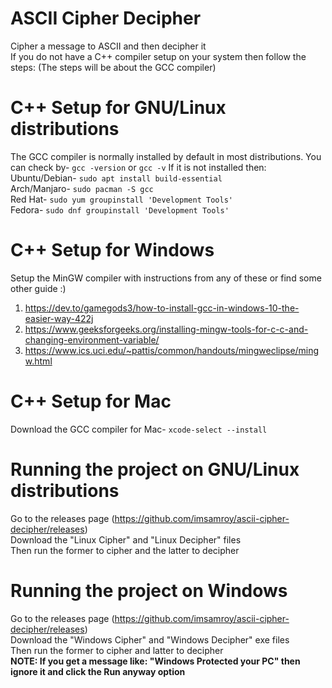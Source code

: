 # ASCII Cipher Decipher
Cipher a message to ASCII and then decipher it  
If you do not have a C++ compiler setup on your system then follow the steps: (The steps will be about the GCC compiler)

# C++ Setup for GNU/Linux distributions
The GCC compiler is normally installed by default in most distributions. You can check by-
```gcc -version``` or ```gcc -v``` If it is not installed then:  
Ubuntu/Debian- ```sudo apt install build-essential```  
Arch/Manjaro- ```sudo pacman -S gcc```  
Red Hat- ```sudo yum groupinstall 'Development Tools'```  
Fedora- ```sudo dnf groupinstall 'Development Tools'```  

# C++ Setup for Windows
Setup the MinGW compiler with instructions from any of these or find some other guide :) 
1) https://dev.to/gamegods3/how-to-install-gcc-in-windows-10-the-easier-way-422j
2) https://www.geeksforgeeks.org/installing-mingw-tools-for-c-c-and-changing-environment-variable/
3) https://www.ics.uci.edu/~pattis/common/handouts/mingweclipse/mingw.html

# C++ Setup for Mac
Download the GCC compiler for Mac- ```xcode-select --install```

# Running the project on GNU/Linux distributions
Go to the releases page (https://github.com/imsamroy/ascii-cipher-decipher/releases)  
Download the "Linux Cipher" and "Linux Decipher" files  
Then run the former to cipher and the latter to decipher

# Running the project on Windows
Go to the releases page (https://github.com/imsamroy/ascii-cipher-decipher/releases)  
Download the "Windows Cipher" and "Windows Decipher" exe files  
Then run the former to cipher and latter to decipher  
**NOTE: If you get a message like: "Windows Protected your PC" then ignore it and click the Run anyway option**
